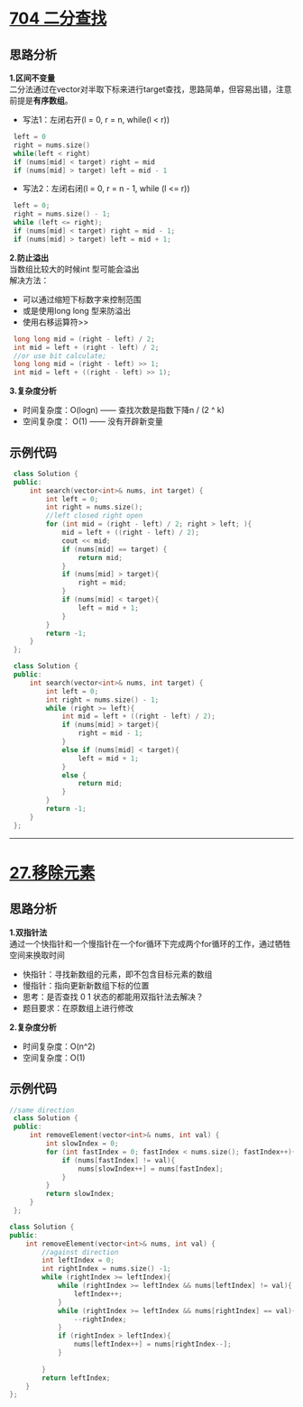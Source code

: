 # [704 二分查找](https://leetcode.cn/problems/binary-search/submissions/)
## 思路分析
**1.区间不变量**<br>
二分法通过在vector对半取下标来进行target查找，思路简单，但容易出错，注意前提是**有序数组**。<br>
- 写法1：左闭右开(l = 0, r = n, while(l < r))
 ``` C++
  left = 0
  right = nums.size()
  while(left < right)
  if (nums[mid] < target) right = mid
  if (nums[mid] > target) left = mid - 1
 ```
    
- 写法2：左闭右闭(l = 0, r = n - 1, while (l <= r))
``` C++
 left = 0;
 right = nums.size() - 1;
 while (left <= right);
 if (nums[mid] < target) right = mid - 1;
 if (nums[mid] > target) left = mid + 1;
```
     
**2.防止溢出**<br>
当数组比较大的时候int 型可能会溢出<br>
解决方法：
- 可以通过缩短下标数字来控制范围
- 或是使用long long 型来防溢出
- 使用右移运算符>>
 ```C++
  long long mid = (right - left) / 2;
  int mid = left + (right - left) / 2;
  //or use bit calculate;
  long long mid = (right - left) >> 1;
  int mid = left + ((right - left) >> 1);
 ```
    
**3.复杂度分析**<br>
- 时间复杂度：O(logn) —— 查找次数是指数下降n / (2 ^ k)
- 空间复杂度： O(1)  —— 没有开辟新变量
    
## 示例代码
```C++
 class Solution {
 public:
     int search(vector<int>& nums, int target) {
         int left = 0;
         int right = nums.size();
         //left closed right open
         for (int mid = (right - left) / 2; right > left; ){
             mid = left + ((right - left) / 2);
             cout << mid;
             if (nums[mid] == target) {
                 return mid;
             }
             if (nums[mid] > target){
                 right = mid;
             }
             if (nums[mid] < target){
                 left = mid + 1;
             }
         }
         return -1;
     }
 };
```
```C++
 class Solution {
 public:
     int search(vector<int>& nums, int target) {
         int left = 0;
         int right = nums.size() - 1;
         while (right >= left){
             int mid = left + ((right - left) / 2);
             if (nums[mid] > target){
                 right = mid - 1;
             }
             else if (nums[mid] < target){
                 left = mid + 1;
             }
             else {
                 return mid;
             }
         }
         return -1;
     }
 };
```

***
# [27.移除元素](https://leetcode.cn/problems/remove-element/)
## 思路分析
**1.双指针法**<br>
通过一个快指针和一个慢指针在一个for循环下完成两个for循环的工作，通过牺牲空间来换取时间
- 快指针：寻找新数组的元素，即不包含目标元素的数组
- 慢指针：指向更新新数组下标的位置
- 思考：是否查找 0 1 状态的都能用双指针法去解决？
- 题目要求：在原数组上进行修改
  
**2.复杂度分析**
- 时间复杂度：O(n^2)
- 空间复杂度：O(1)
  
## 示例代码
```C++
//same direction
 class Solution {
 public:
     int removeElement(vector<int>& nums, int val) {
         int slowIndex = 0;
         for (int fastIndex = 0; fastIndex < nums.size(); fastIndex++){
             if (nums[fastIndex] != val){
                 nums[slowIndex++] = nums[fastIndex]; 
             }
         }
         return slowIndex;
     }
 };
```

```C++
class Solution {
public:
    int removeElement(vector<int>& nums, int val) {
        //against direction
        int leftIndex = 0;
        int rightIndex = nums.size() -1;
        while (rightIndex >= leftIndex){
            while (rightIndex >= leftIndex && nums[leftIndex] != val){
                leftIndex++;
            }
            while (rightIndex >= leftIndex && nums[rightIndex] == val){
                --rightIndex;
            }
            if (rightIndex > leftIndex){
                nums[leftIndex++] = nums[rightIndex--];
            }
            
        }
        return leftIndex;
    }
};
```
